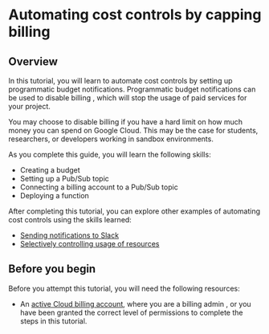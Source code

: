 # Automating cost controls by capping billing

## Overview

In this tutorial, you will learn to automate cost controls 
by setting up programmatic budget notifications. 
Programmatic budget notifications can be used to disable billing
, which will stop the usage of paid services for your project. 

You may choose to disable billing if you have a hard limit 
on how much money you can spend on Google Cloud. 
This may be the case for students, researchers, or 
developers working in sandbox environments.

As you complete this guide, you will learn the following skills: 
+ Creating a budget
+ Setting up a Pub/Sub topic
+ Connecting a billing account to a Pub/Sub topic
+ Deploying a function

After completing this tutorial, you can explore other examples
of automating cost controls using the skills learned:
+ [Sending notifications to Slack](https://cloud.google.com/billing/docs/how-to/notify#send_notifications_to_slack)
+ [Selectively controlling usage of resources](https://cloud.google.com/billing/docs/how-to/notify#selectively_control_usage)

## Before you begin

Before you attempt this tutorial, you will need the following 
resources:
+ An [active Cloud billing account](https://cloud.google.com/billing/docs/how-to/manage-billing-account#create_a_new_billing_account), where you are a billing admin
, or you have been granted the correct level of permissions to 
complete the steps in this tutorial.
